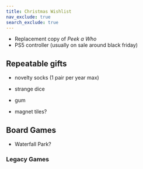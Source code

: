 ```yaml
---
title: Christmas Wishlist
nav_exclude: true
search_exclude: true
---
```


- Replacement copy of *Peek a Who*
- PS5 controller (usually on sale around black friday)

## Repeatable gifts

- novelty socks (1 pair per year max)
- strange dice
- gum

- magnet tiles?


## Board Games

- Waterfall Park?


### Legacy Games






